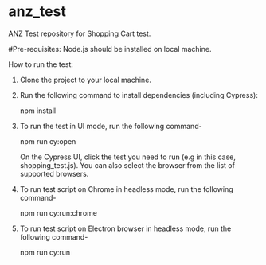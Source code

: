 # anz_test
ANZ Test repository for Shopping Cart test.

#Pre-requisites:
Node.js should be installed on local machine.

How to run the test:

1. Clone the project to your local machine.

2. Run the following command to install dependencies (including Cypress):
    
    npm install
    
3. To run the test in UI mode, run the following command-

    npm run cy:open
    
    On the Cypress UI, click the test you need to run (e.g in this case, shopping_test.js). You can also select the browser from the list of supported browsers.
    
4. To run test script on Chrome in headless mode, run the following command-

    npm run cy:run:chrome
    
5. To run test script on Electron browser in headless mode, run the following command-

    npm run cy:run
